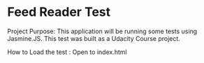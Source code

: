 # Feed Reader Test

Project Purpose:
This application will be running some tests using Jasmine.JS.
This test was built as a Udacity Course project.

How to Load the test :
Open to index.html
